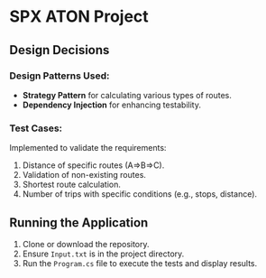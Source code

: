 # SPX ATON Project

## Design Decisions

### Design Patterns Used:
- **Strategy Pattern** for calculating various types of routes.
- **Dependency Injection** for enhancing testability.

### Test Cases:
Implemented to validate the requirements:
1. Distance of specific routes (A=>B=>C).
2. Validation of non-existing routes.
3. Shortest route calculation.
4. Number of trips with specific conditions (e.g., stops, distance).

## Running the Application
1. Clone or download the repository.
2. Ensure `Input.txt` is in the project directory.
3. Run the `Program.cs` file to execute the tests and display results.
